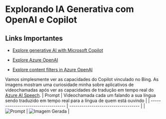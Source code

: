 # Explorando IA Generativa com OpenAI e Copilot

## Links Importantes
- [Explore generative AI with Microsoft Copilot](https://microsoftlearning.github.io/mslearn-ai-fundamentals/Instructions/Labs/12-generative-ai.html)

- [Explore Azure OpenAI](https://microsoftlearning.github.io/mslearn-ai-fundamentals/Instructions/Labs/13-azure-openai.html)

- [Explore content filters in Azure OpenAI](https://microsoftlearning.github.io/mslearn-ai-fundamentals/Instructions/Labs/14-azure-openai-content-filters.html)


Vamos simplesmente ver as capacidades do Copilot vinculado no Bing. As imagens mostram uma curiosidade minha sobre aplicativos de videochamadas após ver as capacidades de tradução em tempo real do [Azure AI Speech](https://azure.microsoft.com/en-us/products/ai-services/ai-speech).
| Prompt                            | Videochamada cada um falando a sua língua sendo traduzido em tempo real para a língua de quem está ouvindo | 
| ----------------------------------- | ----------------------------------- |
| <img src="inputs/promptgen1" alt="Prompt" /> | ![Imagem Gerada](inputs/gen1.jpeg) |
